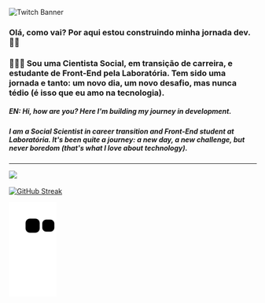 ![Twitch Banner](https://user-images.githubusercontent.com/72772467/163661570-52e2f183-621b-4f5b-8cc0-f754fb00f621.png)

### Olá, como vai? Por aqui estou construindo minha jornada dev.🤘🏼
### 👩🏽‍💻 Sou uma Cientista Social, em transição de carreira, e estudante de Front-End pela Laboratória. Tem sido uma jornada e tanto: um novo dia, um novo desafio, mas nunca tédio (é isso que eu amo na tecnologia). 

##### EN: Hi, how are you? Here I'm building my journey in development.
##### I am a Social Scientist in career transition and Front-End student at Laboratória. It's been quite a journey: a new day, a new challenge, but never boredom (that's what I love about technology).
---

<img align="" src="https://github-readme-stats.vercel.app/api/top-langs/?username=aragaolala&hide=html&layout=compact&theme=synthwave"/>

[![GitHub Streak](http://github-readme-streak-stats.herokuapp.com?user=aragaolala&hide_border=true&date_format=M%20j%5B%2C%20Y%5D&ring=6612DD&background=000000&border=DDDDDDAF&stroke=DDDDDD63&fire=DD3F3F&currStreakLabel=7CDD0A&sideNums=7CDD0A&dates=DDDDDD&sideLabels=6612DD)](https://git.io/streak-stats)

![Snake animation](https://github.com/aragaolala/aragaolala/blob/output/github-contribution-grid-snake.svg)
